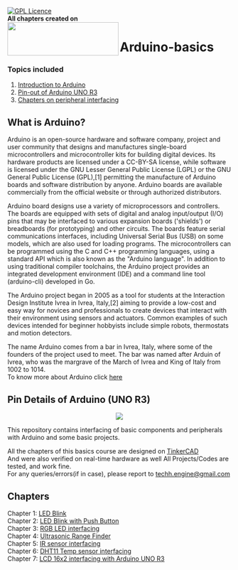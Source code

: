 [![GPL Licence](https://badges.frapsoft.com/os/gpl/gpl.png?v=103)](https://opensource.org/licenses/GPL-3.0/)  
**All chapters created on**  
<a href="https://www.tinkercad.com">
  <img align="left" src="https://editor.tinkercad.com/assets_3so6iv0/js/tinkercad-frontend/assets/images/tinkercad-lockup-color.svg" width=250 height=75>
</a>  


# Arduino-basics  
### Topics included  
1. [Introduction to Arduino](https://github.com/lucciffer/Arduino-basics#what-is-arduino)  
2. [Pin-out of Arduino UNO R3](https://github.com/lucciffer/Arduino-basics#pin-details-of-arduino-uno-r3)  
3. [Chapters on peripheral interfacing](https://github.com/lucciffer/Arduino-basics#chapters)
## What is Arduino?  
Arduino is an open-source hardware and software company, project and user community that designs and manufactures single-board microcontrollers and microcontroller kits for building digital devices. Its hardware products are licensed under a CC-BY-SA license, while software is licensed under the GNU Lesser General Public License (LGPL) or the GNU General Public License (GPL),[1] permitting the manufacture of Arduino boards and software distribution by anyone. Arduino boards are available commercially from the official website or through authorized distributors.

Arduino board designs use a variety of microprocessors and controllers. The boards are equipped with sets of digital and analog input/output (I/O) pins that may be interfaced to various expansion boards ('shields') or breadboards (for prototyping) and other circuits. The boards feature serial communications interfaces, including Universal Serial Bus (USB) on some models, which are also used for loading programs. The microcontrollers can be programmed using the C and C++ programming languages, using a standard API which is also known as the "Arduino language". In addition to using traditional compiler toolchains, the Arduino project provides an integrated development environment (IDE) and a command line tool (arduino-cli) developed in Go.

The Arduino project began in 2005 as a tool for students at the Interaction Design Institute Ivrea in Ivrea, Italy,[2] aiming to provide a low-cost and easy way for novices and professionals to create devices that interact with their environment using sensors and actuators. Common examples of such devices intended for beginner hobbyists include simple robots, thermostats and motion detectors.

The name Arduino comes from a bar in Ivrea, Italy, where some of the founders of the project used to meet. The bar was named after Arduin of Ivrea, who was the margrave of the March of Ivrea and King of Italy from 1002 to 1014.  
To know more about Arduino click [here](https://en.wikipedia.org/wiki/Arduino)  
## Pin Details of Arduino (UNO R3)  
<p align="center">
  <img src="https://external-content.duckduckgo.com/iu/?u=https%3A%2F%2Fblog.circuito.io%2Fwp-content%2Fuploads%2F2018%2F04%2FArduino-uno-pinout-diagram.png&f=1&nofb=1">
</p>



This repository contains interfacing of basic components and peripherals with Arduino and some basic projects.
  
All the chapters of this basics course are designed on [TinkerCAD](https://www.tinkercad.com/)  
And were also verified on real-time hardware as well
All Projects/Codes are tested, and work fine.  
For any queries/errors(if in case), please report to techh.engine@gmail.com

## Chapters 
Chapter 1: [LED Blink](https://github.com/lucciffer/Arduino-basics/tree/master/Led%20Blink)  
Chapter 2: [LED Blink with Push Button](https://github.com/lucciffer/Arduino-basics/tree/master/LED%20Blink%20with%20Push%20Button)   
Chapter 3: [RGB LED interfacing](https://github.com/lucciffer/Arduino-basics/tree/master/RGB%20LED%20interfacing)  
Chapter 4: [Ultrasonic Range Finder](https://github.com/lucciffer/Arduino-basics/tree/master/Ultrasonic%20Range%20Finder)  
Chapter 5: [IR sensor interfacing](https://github.com/lucciffer/Arduino-basics/tree/master/IR%20sensor%20interfacing%20with%20arduino)  
Chapter 6: [DHT11 Temp sensor interfacing](https://github.com/lucciffer/Arduino-basics/tree/master/DHT11%20temp%20sensor%20interfacing%20with%20Arduino)  
Chapter 7: [LCD 16x2 interfacing with Arduino UNO R3](https://github.com/lucciffer/Arduino-basics/tree/master/LCD%2016*2%20interfacing%20with%20Arduino)
